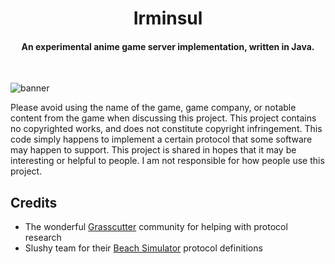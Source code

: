 <h1 align="center">Irminsul</h1>
<h4 align="center">An experimental anime game server implementation, written in Java.</h4>
<br>

![banner](https://github.com/user-attachments/assets/126e13fa-d6c0-4fc5-bfee-735b18b444bb)

Please avoid using the name of the game, game company, or notable content from the game when discussing this project.
This project contains no copyrighted works, and does not constitute copyright infringement. This code simply happens
to implement a certain protocol that some software may happen to support. This project is shared in hopes that it may
be interesting or helpful to people. I am not responsible for how people use this project.

## Credits
- The wonderful [Grasscutter](https://github.com/Grasscutters/Grasscutter) community for helping with protocol research
- Slushy team for their [Beach Simulator](https://github.com/SlushinPS/beach-simulator) protocol definitions
